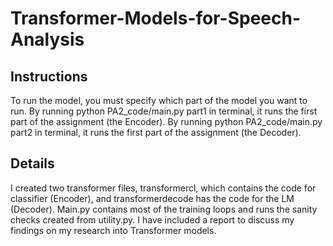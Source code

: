 # Transformer-Models-for-Speech-Analysis

## Instructions
To run the model, you must specify which part of the model you want to run. 
By running python PA2_code/main.py part1 in terminal, it runs the first part of the assignment (the Encoder).
By running python PA2_code/main.py part2 in terminal, it runs the first part of the assignment (the Decoder).

## Details
I created two transformer files, transformercl, which contains the code for classifier (Encoder), and transformerdecode has the code for the LM (Decoder).
Main.py contains most of the training loops and runs the sanity checks created from utility.py. 
I have included a report to discuss my findings on my research into Transformer models. 
